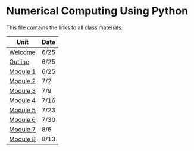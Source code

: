 # Numerical Computing Using Python

This file contains the links to all class materials.

| Unit                        | Date |
|-----------------------------|------|
| [Welcome](welcome.md)       | 6/25 |
| [Outline](outline.md)       | 6/25 |
| [Module 1](src/01/index.md) | 6/25 |
| [Module 2](src/02/index.md) | 7/2  |
| [Module 3](src/03/index.md) | 7/9  |
| [Module 4](src/04/index.md) | 7/16 |
| [Module 5](src/05/index.md) | 7/23 |
| [Module 6](src/06/index.md) | 7/30 |
| [Module 7](src/07/index.md) | 8/6  |
| [Module 8](src/08/index.md) | 8/13 |
